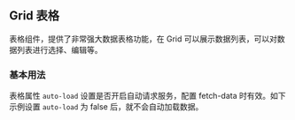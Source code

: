 <div class="demo-header">
<p class="overviewicon">
  <span class="wapi-list-form"/>
</p>

## Grid 表格

<nova-uxlink widget-name="Grid"></nova-uxlink>

表格组件，提供了非常强大数据表格功能，在 Grid 可以展示数据列表，可以对数据列表进行选择、编辑等。
</div>

### 基本用法

表格属性 `auto-load` 设置是否开启自动请求服务，配置 fetch-data 时有效。如下示例设置 `auto-load` 为 false 后，就不会自动加载数据。

<nova-demo-view link="grid/aui3-first-menu/auto-load"></nova-demo-view>

<br>
